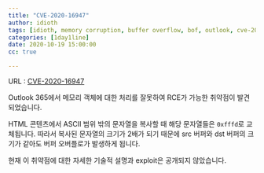 ```yaml
---
title: "CVE-2020-16947"
author: idioth
tags: [idioth, memory corruption, buffer overflow, bof, outlook, cve-2020-16947, rce]
categories: [1day1line]
date: 2020-10-19 15:00:00
cc: true

---
```


URL : [CVE-2020-16947](https://github.com/0neb1n/CVE-2020-16947)

Outlook 365에서 메모리 객체에 대한 처리를 잘못하여 RCE가 가능한 취약점이 발견되었습니다.

HTML 콘텐츠에서 ASCII 범위 밖의 문자열을 복사할 때 해당 문자열들은 `0xfffd`로 교체됩니다. 따라서 복사된 문자열의 크기가 2배가 되기 때문에 src 버퍼와 dst 버퍼의 크기가 같아도 버퍼 오버플로가 발생하게 됩니다.

현재 이 취약점에 대한 자세한 기술적 설명과 exploit은 공개되지 않았습니다.